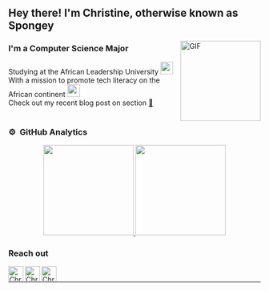 ## Hey there! I'm Christine, otherwise known as Spongey

<img align="right" alt="GIF" height="160px" src="https://media.giphy.com/media/du3J3cXyzhj75IOgvA/giphy.gif" />

### I'm a Computer Science Major

Studying at the African Leadership University <img src="https://github.githubassets.com/images/mona-whisper.gif" width= "25px">
<br>
With a mission to promote tech literacy on the African continent <img src="https://i.pinimg.com/originals/d0/5f/0e/d05f0e25872ad7d945771033967351b2.gif" width= "25px">
<br>
Check out my recent blog post on section [📝][section]
<br>
<br>

### ⚙️ &nbsp;GitHub Analytics

<p align="center">
<a href="https://github.com/ChristineWasike">
  <img height="180em" src="https://github-readme-stats-eight-theta.vercel.app/api?username=ChristineWasike&show_icons=true&theme=vue&include_all_commits=true&count_private=true"/>
  <img height="180em" src="https://github-readme-stats-eight-theta.vercel.app/api/top-langs/?username=ChristineWasike&layout=compact&langs_count=8&theme=vue"/>
</a>
</p>

### Reach out
[<img align="left" alt="ChristineWasike | LinkedIn" height="30px" src="https://image.flaticon.com/icons/png/512/174/174857.png"/>][linkedin]
[<img align="left" alt="ChristineWasike | Instagram" height="30px" src="https://image.flaticon.com/icons/png/512/2111/2111463.png" />][instagram]
[<img align="left" alt="ChristineWasike | Spotify" height="30px" src="https://image.flaticon.com/icons/png/512/2111/2111624.png" />][Spotify]

<br />

---

<!-- <p align='center'>
  <img align="center" src="https://github-readme-stats.vercel.app/api?username=ChristineWasike&show_icons=true&title_color=fff&icon_color=79ff97&text_color=efefef&bg_color=24292e" alt="Christine Wasike's Github Stats">
</p> -->
[instagram]: https://www.instagram.com/wasike__/
[linkedin]: https://www.linkedin.com/in/christinewasike/
[twitter]: https://twitter.com/ChristiWasike
[spotify]: https://open.spotify.com/user/31opcw67k3gg2r4rdmvrcew7af7i
[section]: https://www.section.io/engineering-education/deploying-your-android-app-to-google-play-store/
[lion]:https://i.pinimg.com/originals/d0/5f/0e/d05f0e25872ad7d945771033967351b2.gif
